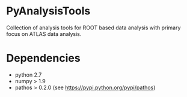 # PyAnalysisTools

Collection of analysis tools for ROOT based data analysis with primary focus on ATLAS data analysis.

# Dependencies

- python 2.7
- numpy > 1.9
- pathos > 0.2.0 (see https://pypi.python.org/pypi/pathos)